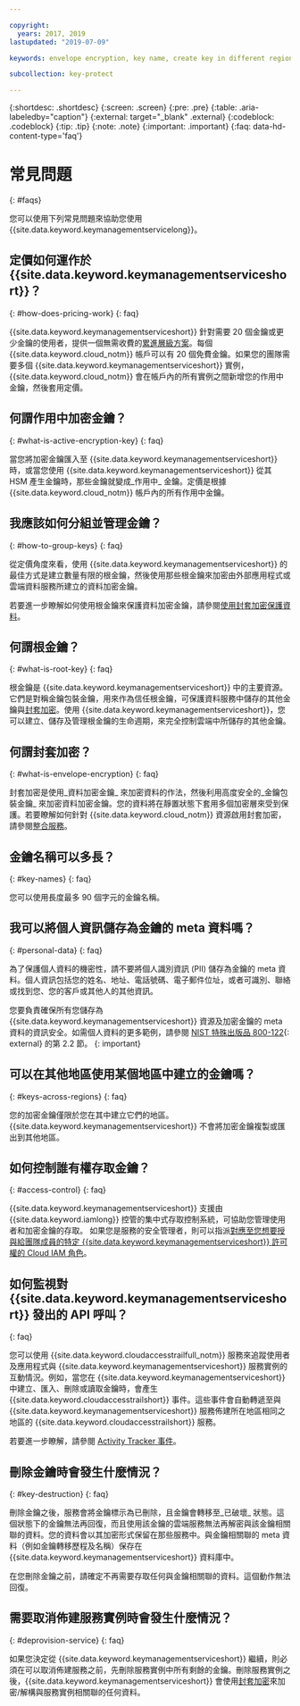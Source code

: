 ```yaml
---

copyright:
  years: 2017, 2019
lastupdated: "2019-07-09"

keywords: envelope encryption, key name, create key in different region, delete service instance

subcollection: key-protect

---
```


{:shortdesc: .shortdesc}
{:screen: .screen}
{:pre: .pre}
{:table: .aria-labeledby="caption"}
{:external: target="_blank" .external}
{:codeblock: .codeblock}
{:tip: .tip}
{:note: .note}
{:important: .important}
{:faq: data-hd-content-type='faq'}

# 常見問題
{: #faqs}

您可以使用下列常見問題來協助您使用 {{site.data.keyword.keymanagementservicelong}}。

## 定價如何運作於 {{site.data.keyword.keymanagementserviceshort}}？
{: #how-does-pricing-work}
{: faq}

{{site.data.keyword.keymanagementserviceshort}} 針對需要 20 個金鑰或更少金鑰的使用者，提供一個無需收費的[累進層級方案](https://{DomainName}/catalog/services/key-protect)。每個 {{site.data.keyword.cloud_notm}} 帳戶可以有 20 個免費金鑰。如果您的團隊需要多個 {{site.data.keyword.keymanagementserviceshort}} 實例，{{site.data.keyword.cloud_notm}} 會在帳戶內的所有實例之間新增您的作用中金鑰，然後套用定價。 

## 何謂作用中加密金鑰？
{: #what-is-active-encryption-key}
{: faq}

當您將加密金鑰匯入至 {{site.data.keyword.keymanagementserviceshort}} 時，或當您使用 {{site.data.keyword.keymanagementserviceshort}} 從其 HSM 產生金鑰時，那些金鑰就變成_作用中_ 金鑰。定價是根據 {{site.data.keyword.cloud_notm}} 帳戶內的所有作用中金鑰。 

## 我應該如何分組並管理金鑰？
{: #how-to-group-keys}
{: faq}

從定價角度來看，使用 {{site.data.keyword.keymanagementserviceshort}} 的最佳方式是建立數量有限的根金鑰，然後使用那些根金鑰來加密由外部應用程式或雲端資料服務所建立的資料加密金鑰。 

若要進一步瞭解如何使用根金鑰來保護資料加密金鑰，請參閱[使用封套加密保護資料](/docs/services/key-protect?topic=key-protect-envelope-encryption)。

## 何謂根金鑰？
{: #what-is-root-key}
{: faq}

根金鑰是 {{site.data.keyword.keymanagementserviceshort}} 中的主要資源。它們是對稱金鑰包裝金鑰，用來作為信任根金鑰，可保護資料服務中儲存的其他金鑰與[封套加密](/docs/services/key-protect?topic=key-protect-envelope-encryption)。使用 {{site.data.keyword.keymanagementserviceshort}}，您可以建立、儲存及管理根金鑰的生命週期，來完全控制雲端中所儲存的其他金鑰。 

## 何謂封套加密？
{: #what-is-envelope-encryption}
{: faq}

封套加密是使用_資料加密金鑰_ 來加密資料的作法，然後利用高度安全的_金鑰包裝金鑰_ 來加密資料加密金鑰。您的資料將在靜置狀態下套用多個加密層來受到保護。若要瞭解如何針對 {{site.data.keyword.cloud_notm}} 資源啟用封套加密，請參閱[整合服務](/docs/services/key-protect?topic=key-protect-integrate-services)。

## 金鑰名稱可以多長？
{: #key-names}
{: faq}

您可以使用長度最多 90 個字元的金鑰名稱。

## 我可以將個人資訊儲存為金鑰的 meta 資料嗎？
{: #personal-data}
{: faq}

為了保護個人資料的機密性，請不要將個人識別資訊 (PII) 儲存為金鑰的 meta 資料。個人資訊包括您的姓名、地址、電話號碼、電子郵件位址，或者可識別、聯絡或找到您、您的客戶或其他人的其他資訊。


您要負責確保所有您儲存為 {{site.data.keyword.keymanagementserviceshort}} 資源及加密金鑰的 meta 資料的資訊安全。如需個人資料的更多範例，請參閱 [NIST 特殊出版品 800-122](https://www.nist.gov/publications/guide-protecting-confidentiality-personally-identifiable-information-pii){: external} 的第 2.2 節。
{: important}

## 可以在其他地區使用某個地區中建立的金鑰嗎？
{: #keys-across-regions}
{: faq}

您的加密金鑰僅限於您在其中建立它們的地區。{{site.data.keyword.keymanagementserviceshort}} 不會將加密金鑰複製或匯出到其他地區。

## 如何控制誰有權存取金鑰？
{: #access-control}
{: faq}

{{site.data.keyword.keymanagementserviceshort}} 支援由 {{site.data.keyword.iamlong}} 控管的集中式存取控制系統，可協助您管理使用者和加密金鑰的存取。
如果您是服務的安全管理者，則可以指派[對應至您想要授與給團隊成員的特定 {{site.data.keyword.keymanagementserviceshort}} 許可權的 Cloud IAM 角色](/docs/services/key-protect?topic=key-protect-manage-access#roles)。

## 如何監視對 {{site.data.keyword.keymanagementserviceshort}} 發出的 API 呼叫？
{: faq}

您可以使用 {{site.data.keyword.cloudaccesstrailfull_notm}} 服務來追蹤使用者及應用程式與 {{site.data.keyword.keymanagementserviceshort}} 服務實例的互動情況。例如，當您在 {{site.data.keyword.keymanagementserviceshort}} 中建立、匯入、刪除或讀取金鑰時，會產生 {{site.data.keyword.cloudaccesstrailshort}} 事件。這些事件會自動轉遞至與 {{site.data.keyword.keymanagementserviceshort}} 服務佈建所在地區相同之地區的 {{site.data.keyword.cloudaccesstrailshort}} 服務。

若要進一步瞭解，請參閱 [Activity Tracker 事件](/docs/services/key-protect?topic=key-protect-at-events)。

## 刪除金鑰時會發生什麼情況？
{: #key-destruction}
{: faq}

刪除金鑰之後，服務會將金鑰標示為已刪除，且金鑰會轉移至_已破壞_ 狀態。這個狀態下的金鑰無法再回復，而且使用該金鑰的雲端服務無法再解密與該金鑰相關聯的資料。您的資料會以其加密形式保留在那些服務中。與金鑰相關聯的 meta 資料（例如金鑰轉移歷程及名稱）保存在 {{site.data.keyword.keymanagementserviceshort}} 資料庫中。 

在您刪除金鑰之前，請確定不再需要存取任何與金鑰相關聯的資料。這個動作無法回復。

## 需要取消佈建服務實例時會發生什麼情況？
{: #deprovision-service}
{: faq}

如果您決定從 {{site.data.keyword.keymanagementserviceshort}} 繼續，則必須在可以取消佈建服務之前，先刪除服務實例中所有剩餘的金鑰。刪除服務實例之後，{{site.data.keyword.keymanagementserviceshort}} 會使用[封套加密](/docs/services/key-protect?topic=key-protect-envelope-encryption)來加密/解構與服務實例相關聯的任何資料。 

